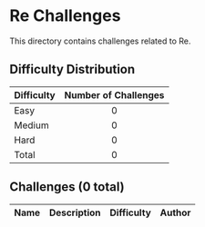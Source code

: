 # Re Challenges
This directory contains challenges related to Re.

## Difficulty Distribution
| Difficulty | Number of Challenges |
| ---------- |:--------------------:|
| Easy | 0 |
| Medium | 0 |
| Hard | 0 |
| Total | 0 |

## Challenges (0 total)
| Name | Description | Difficulty | Author |
| ---- | ----------- | ---------- | ------ |

